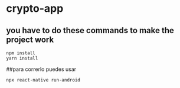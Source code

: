 # crypto-app

## you have to do these commands to make the project work

```nodejs
npm install
yarn install

```

##para correrlo puedes usar

```nodejs
npx react-native run-android

```
